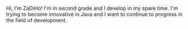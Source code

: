 Hi, I'm ZaDiHo! 
I'm in second grade and I develop in my spare time. 
I'm trying to become innovative in Java and I want to continue to progress in the field of development.
